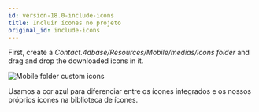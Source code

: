 ```yaml
---
id: version-18.0-include-icons
title: Incluir ícones no projeto
original_id: include-icons
---
```


First, create a *Contact.4dbase/Resources/Mobile/medias/icons folder* and drag and drop the downloaded icons in it.

![Mobile folder custom icons](assets/en/custom-icons/mobile-folder-custom-icons.png)

Usamos a cor azul para diferenciar entre os ícones integrados e os nossos próprios ícones na biblioteca de ícones.